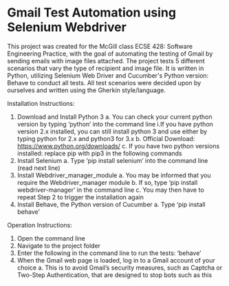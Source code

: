 # Gmail Test Automation using Selenium Webdriver

This project was created for the McGill class ECSE 428: Software Engineering Practice, with the goal of automating the testing of Gmail by sending emails with image files attached. The project tests 5 different scenarios that vary the type of recipient and image file. It is written in Python, utilizing Selenium Web Driver and Cucumber's Python version: Behave to conduct all tests. All test scenarios were decided upon by ourselves and written using the Gherkin style/language.

Installation Instructions:
1. Download and Install Python 3
  a. You can check your current python version by typing ‘python’ into the command line
    i.If you have python version 2.x installed, you can still install python 3 and use either by typing python for 2.x and python3 for 3.x
  b. Official Download: https://www.python.org/downloads/ 
  c. If you have two python versions installed: replace pip with pip3 in the following commands
2. Install Selenium
  a. Type ‘pip install selenium’ into the command line (read next line)
3. Install Webdriver_manager_module
  a. You may be informed that you require the Webdriver_manager module
  b. If so, type ‘pip install webdriver-manager’ in the command line
  c. You may then have to repeat Step 2 to trigger the installation again
4. Install Behave, the Python version of Cucumber
  a. Type ‘pip install behave’

Operation Instructions:
1. Open the command line
2. Navigate to the project folder
3. Enter the following in the command line to run the tests: ‘behave’
4. When the Gmail web page is loaded, log in to a Gmail account of your choice
  a. This is to avoid Gmail’s security measures, such as Captcha or Two-Step Authentication, that are designed to stop bots such as this
